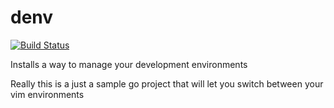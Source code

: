# denv
[![Build Status](https://travis-ci.org/buckhx/denv.svg)](https://travis-ci.org/buckhx/denv)

Installs a way to manage your development environments

Really this is a just a sample go project that will let
you switch between your vim environments
